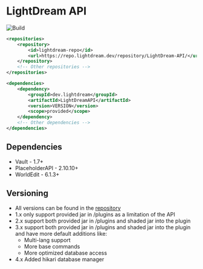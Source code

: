 # LightDream API

![Build](https://github.com/L1ghtDream/LightDreamAPI/actions/workflows/build.yml/badge.svg)

```xml
<repositories>
    <repository>
        <id>lightdream-repo</id>
        <url>https://repo.lightdream.dev/repository/LightDream-API/</url>
    </repository>
    <!-- Other repositories -->
</repositories>
```

```xml
<dependencies>
    <dependency>
        <groupId>dev.lightdream</groupId>
        <artifactId>LightDreamAPI</artifactId>
        <version>VERSION</version>
        <scope>provided</scope>
    </dependency>
    <!-- Other dependencies -->
</dependencies>
```

## Dependencies

- Vault - 1.7+
- PlaceholderAPI - 2.10.10+
- WorldEdit - 6.1.3+

## Versioning

- All versions can be found in the [repository](https://repo.lightdream.dev/#browse/browse:LightDream-API:dev%2Flightdream%2FLightDreamAPI)
- 1.x only support provided jar in /plugins as a limitation of the API
- 2.x support both provided jar in /plugins and shaded jar into the plugin
- 3.x support both provided jar in /plugins and shaded jar into the plugin and have more default additions like:
    - Multi-lang support
    - More base commands
    - More optimized database access
- 4.x Added hikari database manager



